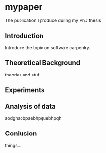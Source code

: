 # mypaper
The publication I produce during my PhD thesis

## Introduction
Introduce the topic on software carpentry.

## Theoretical Background
theories and stuf..

## Experiments

## Analysis of data
aodghaobpaebhpquebhpqh

## Conlusion
things...
